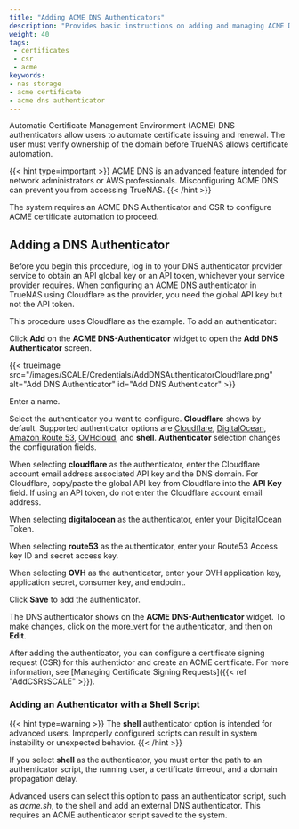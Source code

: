 ```yaml
---
title: "Adding ACME DNS Authenticators"
description: "Provides basic instructions on adding and managing ACME DNS authenticators in TrueNAS."
weight: 40
tags:
 - certificates
 - csr
 - acme
keywords:
- nas storage 
- acme certificate
- acme dns authenticator
---
```


Automatic Certificate Management Environment (ACME) DNS authenticators allow users to automate certificate issuing and renewal.
The user must verify ownership of the domain before TrueNAS allows certificate automation.

{{< hint type=important >}}
ACME DNS is an advanced feature intended for network administrators or AWS professionals. Misconfiguring ACME DNS can prevent you from accessing TrueNAS.
{{< /hint >}}

The system requires an ACME DNS Authenticator and CSR to configure ACME certificate automation to proceed.

## Adding a DNS Authenticator

Before you begin this procedure, log in to your DNS authenticator provider service to obtain an API global key or an API token, whichever your service provider requires.
When configuring an ACME DNS authenticator in TrueNAS using Cloudflare as the provider, you need the global API key but not the API token.

This procedure uses Cloudflare as the example.
To add an authenticator:

Click **Add** on the **ACME DNS-Authenticator** widget to open the **Add DNS Authenticator** screen.

{{< trueimage src="/images/SCALE/Credentials/AddDNSAuthenticatorCloudflare.png" alt="Add DNS Authenticator" id="Add DNS Authenticator" >}}

Enter a name.

Select the authenticator you want to configure. **Cloudflare** shows by default.
Supported authenticator options are [Cloudflare](https://www.cloudflare.com), [DigitalOcean](https://www.digitalocean.com/), [Amazon Route 53](https://aws.amazon.com/route53/), [OVHcloud](https://www.ovhcloud.com/en/domains/), and **shell**.
**Authenticator** selection changes the configuration fields.

When selecting **cloudflare** as the authenticator, enter the Cloudflare account email address associated API key and the DNS domain.
For Cloudflare, copy/paste the global API key from Cloudflare into the **API Key** field.
If using an API token, do not enter the Cloudflare account email address.

When selecting **digitalocean** as the authenticator, enter your DigitalOcean Token.

When selecting **route53** as the authenticator, enter your Route53 Access key ID and secret access key.

When selecting **OVH** as the authenticator, enter your OVH application key, application secret, consumer key, and endpoint.  

Click **Save** to add the authenticator.

The DNS authenticator shows on the **ACME DNS-Authenticator** widget. To make changes, click on the <span class="material-icons">more_vert</span> for the authenticator, and then on **Edit**.

After adding the authenticator, you can configure a certificate signing request (CSR) for this authentictor and create an ACME certificate.
For more information, see [Managing Certificate Signing Requests]({{< ref "AddCSRsSCALE" >}}).

### Adding an Authenticator with a Shell Script

{{< hint type=warning >}}
The **shell** authenticator option is intended for advanced users. Improperly configured scripts can result in system instability or unexpected behavior.
{{< /hint >}}

If you select **shell** as the authenticator, you must enter the path to an authenticator script, the running user, a certificate timeout, and a domain propagation delay.

Advanced users can select this option to pass an authenticator script, such as *acme.sh*, to the shell and add an external DNS authenticator.
This requires an ACME authenticator script saved to the system.
